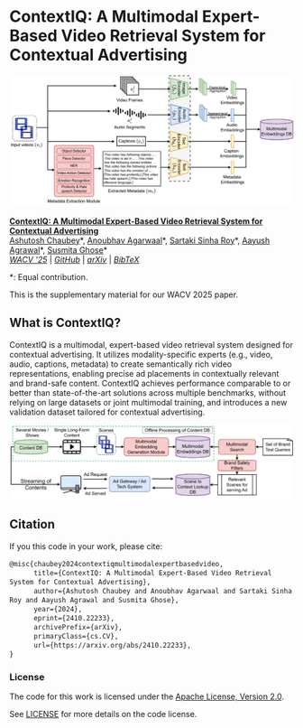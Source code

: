 # ContextIQ: A Multimodal Expert-Based Video Retrieval System for Contextual Advertising

![flowchart](misc/contextiq_extraction.png)

**[ContextIQ: A Multimodal Expert-Based Video Retrieval System for Contextual Advertising](https://arxiv.org/abs/2410.22233)**  
[Ashutosh Chaubey](https://scholar.google.com/citations?user=8g_xYb0AAAAJ&hl=en)\*,
[Anoubhav Agarwaal](https://scholar.google.com/citations?user=WcdhbqIAAAAJ&hl=en)\*,
[Sartaki Sinha Roy]()\*,
[Aayush Agrawal]()\*,
[Susmita Ghose]()\*<br>
_[WACV '25](https://wacv2025.thecvf.com/)_ | _[GitHub](https://github.com/AnokiAI/ContextIQ/)_ | _[arXiv](https://arxiv.org/abs/2410.22233)_ | _[BibTeX](https://github.com/AnokiAI/ContextIQ#citation)_

\*: Equal contribution.

This is the supplementary material for our WACV 2025 paper.

## What is ContextIQ?
ContextIQ is a multimodal, expert-based video retrieval system designed for contextual advertising. It utilizes modality-specific experts (e.g., video, audio, captions, metadata) to create semantically rich video representations, enabling precise ad placements in contextually relevant and brand-safe content. ContextIQ achieves performance comparable to or better than state-of-the-art solutions across multiple benchmarks, without relying on large datasets or joint multimodal training, and introduces a new validation dataset tailored for contextual advertising.
<br>

![flowchart](misc/contextual_advertising_end_to_end.png)

## Citation
If you this code in your work, please cite:
```
@misc{chaubey2024contextiqmultimodalexpertbasedvideo,
      title={ContextIQ: A Multimodal Expert-Based Video Retrieval System for Contextual Advertising}, 
      author={Ashutosh Chaubey and Anoubhav Agarwaal and Sartaki Sinha Roy and Aayush Agrawal and Susmita Ghose},
      year={2024},
      eprint={2410.22233},
      archivePrefix={arXiv},
      primaryClass={cs.CV},
      url={https://arxiv.org/abs/2410.22233}, 
}
```

### License
The code for this work is licensed under the [Apache License, Version 2.0](https://opensource.org/licenses/Apache-2.0).

See [LICENSE](LICENSE) for more details on the code license.